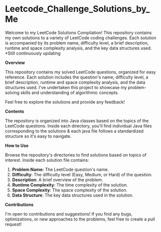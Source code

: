 # Leetcode_Challenge_Solutions_by_Me
Welcome to my LeetCode Solutions Compilation! This repository contains my own solutions to a variety of LeetCode coding challenges. 
Each solution is accompanied by its problem name, difficulty level, a brief description, runtime and space complexity analysis, and the key data structures used. 
*Still continuously updating

**Overview**

This repository contains my solved LeetCode questions, organized for easy reference. 
Each solution includes the question's name, difficulty level, a brief description, runtime and space complexity analysis, and the data structures used. 
I've undertaken this project to showcase my problem-solving skills and understanding of algorithmic concepts.

Feel free to explore the solutions and provide any feedback!

**Contents**

The repository is organized into Java classes based on the topics of the LeetCode questions. 
Inside each directory, you'll find individual Java files corresponding to the solutions & each java file follows a standardized structure so it's easy to navigate. 

**How to Use**

Browse the repository's directories to find solutions based on topics of interest.
Inside each solution file contains:
1. **Problem Name:** The LeetCode question's name.
2. **Difficulty**: The difficulty level (Easy, Medium, or Hard) of the question.
3. **Description**: A brief overview of the problem.
4. **Runtime Complexity**: The time complexity of the solution.
5. **Space Complexity**: The space complexity of the solution.
6. **Data Structure**: The key data structures used in the solution.

**Contributions**

I'm open to contributions and suggestions! If you find any bugs, optimizations, or new approaches to the problems, feel free to create a pull request!


